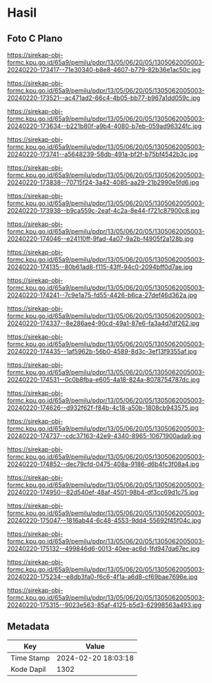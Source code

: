# Hasil

## Foto C Plano

https://sirekap-obj-formc.kpu.go.id/65a9/pemilu/pdpr/13/05/06/20/05/1305062005003-20240220-173417--71e30340-b8e8-4607-b779-82b36e1ac50c.jpg

https://sirekap-obj-formc.kpu.go.id/65a9/pemilu/pdpr/13/05/06/20/05/1305062005003-20240220-173521--ac471ad2-66c4-4b05-bb77-b967a1dd059c.jpg

https://sirekap-obj-formc.kpu.go.id/65a9/pemilu/pdpr/13/05/06/20/05/1305062005003-20240220-173634--b221b80f-a9b4-4080-b7eb-059ad96324fc.jpg

https://sirekap-obj-formc.kpu.go.id/65a9/pemilu/pdpr/13/05/06/20/05/1305062005003-20240220-173741--a5648239-58db-491a-bf2f-b75bf4542b3c.jpg

https://sirekap-obj-formc.kpu.go.id/65a9/pemilu/pdpr/13/05/06/20/05/1305062005003-20240220-173838--70715f24-3a42-4085-aa29-21b2990e5fd6.jpg

https://sirekap-obj-formc.kpu.go.id/65a9/pemilu/pdpr/13/05/06/20/05/1305062005003-20240220-173938--b9ca559c-2eaf-4c2a-8e44-f721c87900c8.jpg

https://sirekap-obj-formc.kpu.go.id/65a9/pemilu/pdpr/13/05/06/20/05/1305062005003-20240220-174046--e24110ff-9fad-4a07-9a2b-f4905f2a128b.jpg

https://sirekap-obj-formc.kpu.go.id/65a9/pemilu/pdpr/13/05/06/20/05/1305062005003-20240220-174135--80b61ad8-f115-43ff-94c0-2094bff0d7ae.jpg

https://sirekap-obj-formc.kpu.go.id/65a9/pemilu/pdpr/13/05/06/20/05/1305062005003-20240220-174241--7c9e1a75-fd55-4426-b6ca-27def46d362a.jpg

https://sirekap-obj-formc.kpu.go.id/65a9/pemilu/pdpr/13/05/06/20/05/1305062005003-20240220-174337--8e286ae4-90cd-49a1-87e6-fa3a4d7df262.jpg

https://sirekap-obj-formc.kpu.go.id/65a9/pemilu/pdpr/13/05/06/20/05/1305062005003-20240220-174435--1af5962b-56b0-4589-8d3c-3ef13f9355af.jpg

https://sirekap-obj-formc.kpu.go.id/65a9/pemilu/pdpr/13/05/06/20/05/1305062005003-20240220-174531--0c0b8fba-e605-4a18-824a-8078754787dc.jpg

https://sirekap-obj-formc.kpu.go.id/65a9/pemilu/pdpr/13/05/06/20/05/1305062005003-20240220-174626--d932f62f-f84b-4c18-a50b-1808cb943575.jpg

https://sirekap-obj-formc.kpu.go.id/65a9/pemilu/pdpr/13/05/06/20/05/1305062005003-20240220-174737--cdc37163-42e9-4340-8965-10671900ada9.jpg

https://sirekap-obj-formc.kpu.go.id/65a9/pemilu/pdpr/13/05/06/20/05/1305062005003-20240220-174852--dec79cfd-0475-408a-9186-d6b4fc3f08a4.jpg

https://sirekap-obj-formc.kpu.go.id/65a9/pemilu/pdpr/13/05/06/20/05/1305062005003-20240220-174950--82d540ef-48af-4501-98b4-df3cc69d1c75.jpg

https://sirekap-obj-formc.kpu.go.id/65a9/pemilu/pdpr/13/05/06/20/05/1305062005003-20240220-175047--1816ab44-6c48-4553-9dd4-55692f45f04c.jpg

https://sirekap-obj-formc.kpu.go.id/65a9/pemilu/pdpr/13/05/06/20/05/1305062005003-20240220-175132--499846d6-0013-40ee-ac6d-1fd947da67ec.jpg

https://sirekap-obj-formc.kpu.go.id/65a9/pemilu/pdpr/13/05/06/20/05/1305062005003-20240220-175234--e8db3fa0-f6c6-4f1a-a6d8-cf69bae7696e.jpg

https://sirekap-obj-formc.kpu.go.id/65a9/pemilu/pdpr/13/05/06/20/05/1305062005003-20240220-175315--9023e563-85af-4125-b5d3-62998563a493.jpg


## Metadata

| Key        | Value               |
| ---------- | ------------------- |
| Time Stamp | 2024-02-20 18:03:18 |
| Kode Dapil | 1302                |



